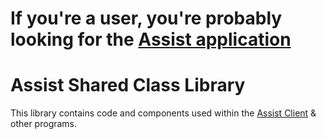 # If you're a user, you're probably looking for the [Assist application](https://assistval.com)
# Assist Shared Class Library
This library contains code and components used within the [Assist Client](https://github.com/HeyM1ke/Assist) & other programs.
